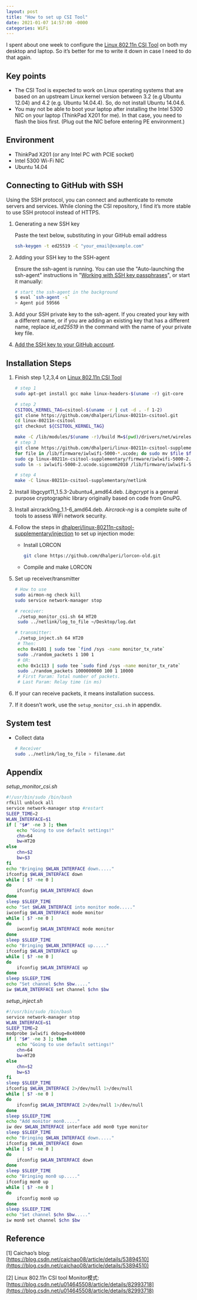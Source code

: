 ```yaml
---
layout: post
title: "How to set up CSI Tool"
date: 2021-01-07 14:57:00 -0000
categories: WiFi
---
```


I spent about one week to configure the [Linux 802.11n CSI Tool](https://dhalperi.github.io/linux-80211n-csitool/) on both my desktop and laptop. So it’s better for me to write it down in case I need to do that again.

## Key points

- The CSI Tool is expected to work on Linux operating systems that are based on an upstream Linux kernel version between 3.2 (e.g Ubuntu 12.04) and 4.2 (e.g. Ubuntu 14.04.4). So, do not install Ubuntu 14.04.6.
- You may not be able to boot your laptop after installing the Intel 5300 NIC on your laptop (ThinkPad X201 for me). In that case, you need to flash the bios first. (Plug out the NIC before entering PE environment.)

## Environment

- ThinkPad X201 (or any Intel PC with PCIE socket)
- Intel 5300 Wi-Fi NIC
- Ubuntu 14.04

## Connecting to GitHub with SSH

Using the SSH protocol, you can connect and authenticate to remote servers and services. While cloning the CSI repository, I find it’s more stable to use SSH protocol instead of HTTPS.

1. Generating a new SSH key

   Paste the text below, substituting in your GitHub email address

   ```bash
   ssh-keygen -t ed25519 -C "your_email@example.com"
   ```

2. Adding your SSH key to the SSH-agent

   Ensure the ssh-agent is running. You can use the "Auto-launching the ssh-agent" instructions in "[Working with SSH key passphrases](https://docs.github.com/en/free-pro-team@latest/articles/working-with-ssh-key-passphrases)", or start it manually:

   ```bash
   # start the ssh-agent in the background
   $ eval `ssh-agent -s`
   > Agent pid 59566
   ```

3. Add your SSH private key to the ssh-agent. If you created your key with a different name, or if you are adding an existing key that has a different name, replace *id_ed25519* in the command with the name of your private key file.
4. [Add the SSH key to your GitHub account](https://docs.github.com/en/free-pro-team@latest/articles/adding-a-new-ssh-key-to-your-github-account).

## Installation Steps

1. Finish step 1,2,3,4 on [Linux 802.11n CSI Tool](https://dhalperi.github.io/linux-80211n-csitool/) 

   ```bash
   # step 1
   sudo apt-get install gcc make linux-headers-$(uname -r) git-core
   
   # step 2
   CSITOOL_KERNEL_TAG=csitool-$(uname -r | cut -d . -f 1-2)
   git clone https://github.com/dhalperi/linux-80211n-csitool.git
   cd linux-80211n-csitool
   git checkout ${CSITOOL_KERNEL_TAG}
   
   make -C /lib/modules/$(uname -r)/build M=$(pwd)/drivers/net/wireless/iwlwifi modules
   # step 3
   git clone https://github.com/dhalperi/linux-80211n-csitool-supplementary.git
   for file in /lib/firmware/iwlwifi-5000-*.ucode; do sudo mv $file $file.orig; done
   sudo cp linux-80211n-csitool-supplementary/firmware/iwlwifi-5000-2.ucode.sigcomm2010 /lib/firmware/
   sudo ln -s iwlwifi-5000-2.ucode.sigcomm2010 /lib/firmware/iwlwifi-5000-2.ucode
   
   # step 4
   make -C linux-80211n-csitool-supplementary/netlink
   ```

2. Install libgcypt11_1.5.3-2ubuntu4_amd64.deb. *Libgcrypt* is a general purpose cryptographic library originally based on code from GnuPG.

3. Install aircrack0ng_1.1-6_amd64.deb. *Aircrack-ng* is a complete suite of tools to assess WiFi network security.

4. Follow the steps in [dhalperi/linux-80211n-csitool-supplementary/injection](https://github.com/dhalperi/linux-80211n-csitool-supplementary/tree/master/injection) to set up injection mode:

   - Install LORCON

     ```bash
     git clone https://github.com/dhalperi/lorcon-old.git
     ```

   - Compile and make LORCON

5. Set up receiver/transmitter
   ```bash
   # How to use
   sudo airmon-ng check kill
   sudo service network-manager stop
   
   # receiver:
   	./setup_monitor_csi.sh 64 HT20
   	sudo ../netlink/log_to_file ~/Desktop/log.dat
   
   # transmitter:
   	./setup_inject.sh 64 HT20
   	# Then:
   	echo 0x4101 | sudo tee `find /sys -name monitor_tx_rate`
   	sudo ./random_packets 1 100 1
   	# OR:
   	echo 0x1c113 | sudo tee `sudo find /sys -name monitor_tx_rate`
   	sudo ./random_packets 1000000000 100 1 10000
   	# First Param: Total number of packets.
   	# Last Param: Relay time (in ms)
   ```

5. If your can receive packets, it means installation success.

6. If it doesn’t work, use the `setup_monitor_csi.sh` in appendix.

## System test

- Collect data

  ```bash
  # Receiver
  sudo ../netlink/log_to_file > filename.dat
  ```

## Appendix

*setup_monitor_csi.sh*

```bash
#!/usr/bin/sudo /bin/bash
rfkill unblock all
service network-manager stop #restart
SLEEP_TIME=2
WLAN_INTERFACE=$1
if [ "$#" -ne 3 ]; then
    echo "Going to use default settings!"
    chn=64
    bw=HT20
else
    chn=$2
    bw=$3
fi
echo "Bringing $WLAN_INTERFACE down....."
ifconfig $WLAN_INTERFACE down
while [ $? -ne 0 ]
do
    ifconfig $WLAN_INTERFACE down
done
sleep $SLEEP_TIME
echo "Set $WLAN_INTERFACE into monitor mode....."
iwconfig $WLAN_INTERFACE mode monitor
while [ $? -ne 0 ]
do
    iwconfig $WLAN_INTERFACE mode monitor
done
sleep $SLEEP_TIME
echo "Bringing $WLAN_INTERFACE up....."
ifconfig $WLAN_INTERFACE up
while [ $? -ne 0 ]
do
    ifconfig $WLAN_INTERFACE up
done
sleep $SLEEP_TIME
echo "Set channel $chn $bw....."
iw $WLAN_INTERFACE set channel $chn $bw

```

*setup_inject.sh*

```bash
#!/usr/bin/sudo /bin/bash
service network-manager stop
WLAN_INTERFACE=$1
SLEEP_TIME=2
modprobe iwlwifi debug=0x40000
if [ "$#" -ne 3 ]; then
    echo "Going to use default settings!"
    chn=64
    bw=HT20
else
    chn=$2
    bw=$3
fi
sleep $SLEEP_TIME
ifconfig $WLAN_INTERFACE 2>/dev/null 1>/dev/null
while [ $? -ne 0 ]
do
    ifconfig $WLAN_INTERFACE 2>/dev/null 1>/dev/null
done
sleep $SLEEP_TIME
echo "Add monitor mon0....."
iw dev $WLAN_INTERFACE interface add mon0 type monitor
sleep $SLEEP_TIME
echo "Bringing $WLAN_INTERFACE down....."
ifconfig $WLAN_INTERFACE down
while [ $? -ne 0 ]
do
    ifconfig $WLAN_INTERFACE down
done
sleep $SLEEP_TIME
echo "Bringing mon0 up....."
ifconfig mon0 up
while [ $? -ne 0 ]
do
    ifconfig mon0 up
done
sleep $SLEEP_TIME
echo "Set channel $chn $bw....."
iw mon0 set channel $chn $bw
```



## Reference

[1] Caichao’s blog: [https://blog.csdn.net/caichao08/article/details/53894510](https://blog.csdn.net/caichao08/article/details/53894510)

[2] Linux 802.11n CSI tool Monitor模式: [https://blog.csdn.net/u014645508/article/details/82993718](https://blog.csdn.net/u014645508/article/details/82993718)
